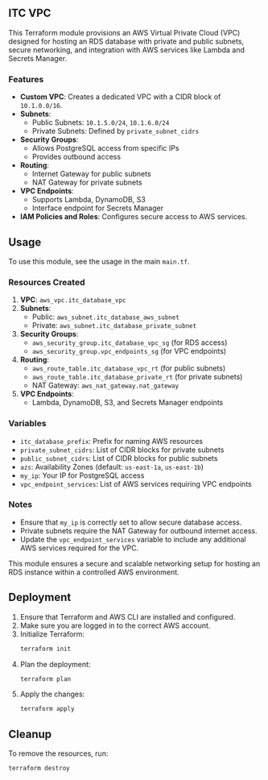 ## ITC VPC

This Terraform module provisions an AWS Virtual Private Cloud (VPC) designed for hosting an RDS database with private and public subnets, secure networking, and integration with AWS services like Lambda and Secrets Manager.

### Features
- **Custom VPC**: Creates a dedicated VPC with a CIDR block of `10.1.0.0/16`.
- **Subnets**:
  - Public Subnets: `10.1.5.0/24`, `10.1.6.0/24`
  - Private Subnets: Defined by `private_subnet_cidrs`
- **Security Groups**:
  - Allows PostgreSQL access from specific IPs
  - Provides outbound access
- **Routing**:
  - Internet Gateway for public subnets
  - NAT Gateway for private subnets
- **VPC Endpoints**:
  - Supports Lambda, DynamoDB, S3
  - Interface endpoint for Secrets Manager
- **IAM Policies and Roles**: Configures secure access to AWS services.

## Usage
To use this module, see the usage in the main `main.tf`.

### Resources Created
1. **VPC**: `aws_vpc.itc_database_vpc`
2. **Subnets**:
   - Public: `aws_subnet.itc_database_aws_subnet`
   - Private: `aws_subnet.itc_database_private_subnet`
3. **Security Groups**:
   - `aws_security_group.itc_database_vpc_sg` (for RDS access)
   - `aws_security_group.vpc_endpoints_sg` (for VPC endpoints)
4. **Routing**:
   - `aws_route_table.itc_database_vpc_rt` (for public subnets)
   - `aws_route_table.itc_database_private_rt` (for private subnets)
   - NAT Gateway: `aws_nat_gateway.nat_gateway`
5. **VPC Endpoints**:
   - Lambda, DynamoDB, S3, and Secrets Manager endpoints

### Variables
- `itc_database_prefix`: Prefix for naming AWS resources
- `private_subnet_cidrs`: List of CIDR blocks for private subnets
- `public_subnet_cidrs`: List of CIDR blocks for public subnets
- `azs`: Availability Zones (default: `us-east-1a`, `us-east-1b`)
- `my_ip`: Your IP for PostgreSQL access
- `vpc_endpoint_services`: List of AWS services requiring VPC endpoints

### Notes
- Ensure that `my_ip` is correctly set to allow secure database access.
- Private subnets require the NAT Gateway for outbound internet access.
- Update the `vpc_endpoint_services` variable to include any additional AWS services required for the VPC.

This module ensures a secure and scalable networking setup for hosting an RDS instance within a controlled AWS environment.


## Deployment
1. Ensure that Terraform and AWS CLI are installed and configured.
2. Make sure you are logged in to the correct AWS account.
3. Initialize Terraform:
   ```sh
   terraform init
   ```
4. Plan the deployment:
   ```sh
   terraform plan
   ```
5. Apply the changes:
   ```sh
   terraform apply
   ```

## Cleanup
To remove the resources, run:
```sh
terraform destroy
```